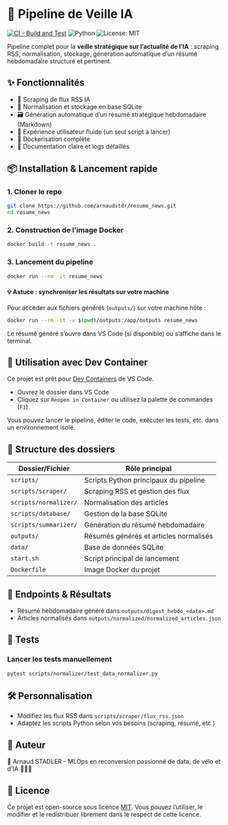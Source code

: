 # 🤖 Pipeline de Veille IA

[![CI - Build and Test](https://github.com/arnaudstdr/veille-ia/actions/workflows/deploy.yml/badge.svg)](https://github.com/arnaudstdr/veille-ia/actions/workflows/deploy.yml)
![Python](https://img.shields.io/badge/python-3.10%2B-blue.svg)
![License: MIT](https://img.shields.io/badge/License-MIT-yellow.svg)

Pipeline complet pour la **veille stratégique sur l’actualité de l’IA** : scraping RSS, normalisation, stockage, génération automatique d’un résumé hebdomadaire structuré et pertinent.

## ✨ Fonctionnalités
- 🔎 Scraping de flux RSS IA
- 🧹 Normalisation et stockage en base SQLite
- 🗃️ Génération automatique d’un résumé stratégique hebdomadaire (Markdown)
- 🚀 Expérience utilisateur fluide (un seul script à lancer)
- 🐳 Dockerisation complète
- 📜 Documentation claire et logs détaillés

## 📦 Installation & Lancement rapide

### 1. Cloner le repo
```bash
git clone https://github.com/arnaudstdr/resume_news.git
cd resume_news
```

### 2. Construction de l’image Docker
```bash
docker build -t resume_news .
```

### 3. Lancement du pipeline
```bash
docker run --rm -it resume_news
```

#### 💡 Astuce : synchroniser les résultats sur votre machine
Pour accéder aux fichiers générés (`outputs/`) sur votre machine hôte :
```bash
docker run --rm -it -v $(pwd)/outputs:/app/outputs resume_news
```

Le résumé généré s’ouvre dans VS Code (si disponible) ou s’affiche dans le terminal.

## 🐳 Utilisation avec Dev Container

Ce projet est prêt pour [Dev Containers](https://containers.dev/) de VS Code.
- Ouvrez le dossier dans VS Code
- Cliquez sur `Reopen in Container` ou utilisez la palette de commandes (`F1`)

Vous pouvez lancer le pipeline, éditer le code, exécuter les tests, etc. dans un environnement isolé.

## 🔌 Structure des dossiers
| Dossier/Fichier         | Rôle principal                                 |
|------------------------|------------------------------------------------|
| `scripts/`             | Scripts Python principaux du pipeline          |
| `scripts/scraper/`     | Scraping RSS et gestion des flux              |
| `scripts/normalizer/`  | Normalisation des articles                    |
| `scripts/database/`    | Gestion de la base SQLite                     |
| `scripts/summarizer/`  | Génération du résumé hebdomadaire             |
| `outputs/`             | Résumés générés et articles normalisés        |
| `data/`                | Base de données SQLite                        |
| `start.sh`             | Script principal de lancement                 |
| `Dockerfile`           | Image Docker du projet                        |

## 🔌 Endpoints & Résultats
- Résumé hebdomadaire généré dans `outputs/digest_hebdo_<date>.md`
- Articles normalisés dans `outputs/normalized/normalized_articles.json`

## 🧪 Tests

### Lancer les tests manuellement
```bash
pytest scripts/normalizer/test_data_normalizer.py
```

## 🛠️ Personnalisation
- Modifiez les flux RSS dans `scripts/scraper/flux_rss.json`
- Adaptez les scripts Python selon vos besoins (scraping, résumé, etc.)

## 🧠 Auteur
👤 Arnaud STADLER - MLOps en reconversion passionné de data, de vélo et d'IA 🚴‍♂️🧠

## 📄 Licence
Ce projet est open-source sous licence [MIT](LICENSE). Vous pouvez l’utiliser, le modifier et le redistribuer librement dans le respect de cette licence.
